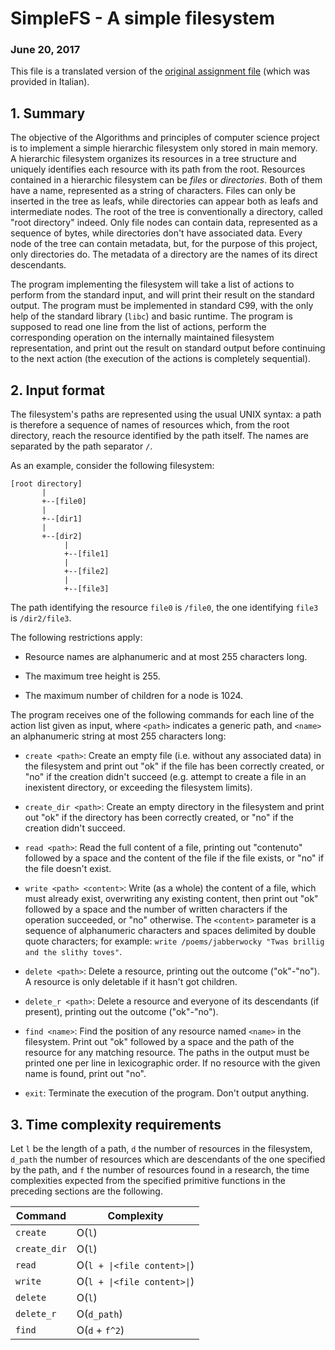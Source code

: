 SimpleFS - A simple filesystem
==============================

### June 20, 2017

This file is a translated version of the [original assignment file][1] (which was provided in Italian).

## 1. Summary

The objective of the Algorithms and principles of computer science project is to implement a simple hierarchic filesystem only stored in main memory. A hierarchic filesystem organizes its resources in a tree structure and uniquely identifies each resource with its path from the root. Resources contained in a hierarchic filesystem can be *files* or *directories*. Both of them have a name, represented as a string of characters. Files can only be inserted in the tree as leafs, while directories can appear both as leafs and intermediate nodes. The root of the tree is conventionally a directory, called "root directory" indeed. Only file nodes can contain data, represented as a sequence of bytes, while directories don't have associated data. Every node of the tree can contain metadata, but, for the purpose of this project, only directories do. The metadata of a directory are the names of its direct descendants.

The program implementing the filesystem will take a list of actions to perform from the standard input, and will print their result on the standard output. The program must be implemented in standard C99, with the only help of the standard library (`libc`) and basic runtime. The program is supposed to read one line from the list of actions, perform the corresponding operation on the internally maintained filesystem representation, and print out the result on standard output before continuing to the next action (the execution of the actions is completely sequential).

## 2. Input format

The filesystem's paths are represented using the usual UNIX syntax: a path is therefore a sequence of names of resources which, from the root directory, reach the resource identified by the path itself. The names are separated by the path separator `/`. 

As an example, consider the following filesystem:

    [root directory]
           |
           +--[file0]
           |
           +--[dir1]
           |
           +--[dir2]
                |
                +--[file1]
                |
                +--[file2]
                |
                +--[file3]

The path identifying the resource `file0` is `/file0`, the one identifying `file3` is `/dir2/file3`.

The following restrictions apply:

 - Resource names are alphanumeric and at most 255 characters long.
 
 - The maximum tree height is 255.
 
 - The maximum number of children for a node is 1024.

The program receives one of the following commands for each line of the action list given as input, where `<path>` indicates a generic path, and `<name>` an alphanumeric string at most 255 characters long:

 - `create <path>`: Create an empty file (i.e. without any associated data) in the filesystem and print out "ok" if the file has been correctly created, or "no" if the creation didn't succeed (e.g. attempt to create a file in an inexistent directory, or exceeding the filesystem limits).
 
 - `create_dir <path>`: Create an empty directory in the filesystem and print out "ok" if the directory has been correctly created, or "no" if the creation didn't succeed.
 
 - `read <path>`: Read the full content of a file, printing out "contenuto" followed by a space and the content of the file if the file exists, or "no" if the file doesn't exist.
 
 - `write <path> <content>`: Write (as a whole) the content of a file, which must already exist, overwriting any existing content, then print out "ok" followed by a space and the number of written characters if the operation succeeded, or "no" otherwise. The `<content>` parameter is a sequence of alphanumeric characters and spaces delimited by double quote characters; for example: `write /poems/jabberwocky "Twas brillig and the slithy toves"`.
 
 - `delete <path>`: Delete a resource, printing out the outcome ("ok"-"no"). A resource is only deletable if it hasn't got children.
 
 - `delete_r <path>`: Delete a resource and everyone of its descendants (if present), printing out the outcome ("ok"-"no").
 
 - `find <name>`: Find the position of any resource named `<name>` in the filesystem. Print out "ok" followed by a space and the path of the resource for any matching resource. The paths in the output must be printed one per line in lexicographic order. If no resource with the given name is found, print out "no".
 
 - `exit`: Terminate the execution of the program. Don't output anything.

## 3. Time complexity requirements

Let `l` be the length of a path, `d` the number of resources in the filesystem, `d_path` the number of resources which are descendants of the one specified by the path, and `f` the number of resources found in a research, the time complexities expected from the specified primitive functions in the preceding sections are the following.

| Command      | Complexity                  |
|--------------|-----------------------------|
| `create`     | O(`l`)                      |
| `create_dir` | O(`l`)                      |
| `read`       | O(`l + \|<file content>\|`) |
| `write`      | O(`l + \|<file content>\|`) |
| `delete`     | O(`l`)                      |
| `delete_r`   | O(`d_path`)                 |
| `find`       | O(`d` + `f^2`)              |

 [1]: https://github.com/mebeim/api_project/blob/master/doc/Progetto%20v1.pdf
